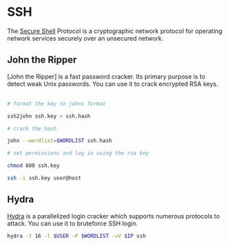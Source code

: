 # SSH

The [Secure Shell](https://en.wikipedia.org/wiki/Secure_Shell) Protocol is a cryptographic network protocol for operating network services securely over an unsecured network.

## John the Ripper

[John the Ripper] is a fast password cracker. Its primary purpose is to detect weak Unix passwords. You can use it to crack encrypted RSA keys.
<br></br>
```bash
# format the key to johns format

ssh2john ssh.key > ssh.hash

# crack the hash

john --wordlist=$WORDLIST ssh.hash

# set permissions and log in using the rsa key

chmod 600 ssh.key

ssh -i ssh.key user@host
```
## Hydra

[Hydra](https://github.com/vanhauser-thc/thc-hydra) is a parallelized login cracker which supports numerous protocols to attack. You can use it to bruteforce SSH login.

```bash
hydra -t 16 -l $USER -P $WORDLIST -vV $IP ssh
```